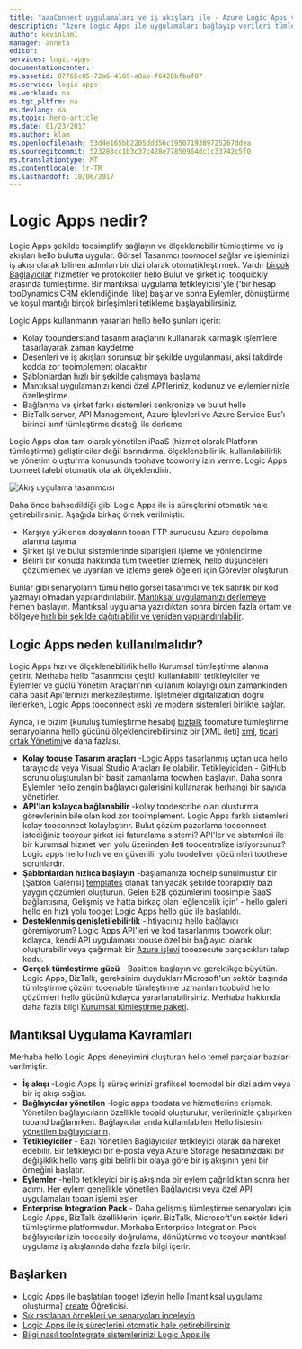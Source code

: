 ```yaml
---
title: "aaaConnect uygulamaları ve iş akışları ile - Azure Logic Apps veri tümleştirme | Microsoft Docs"
description: "Azure Logic Apps ile uygulamaları bağlayıp verileri tümleştirerek iş akışları oluşturun ve işlemleri otomatik hale getirin."
author: kevinlam1
manager: anneta
editor: 
services: logic-apps
documentationcenter: 
ms.assetid: 07765c05-72a6-4169-a8ab-f6420bfbaf07
ms.service: logic-apps
ms.workload: na
ms.tgt_pltfrm: na
ms.devlang: na
ms.topic: hero-article
ms.date: 01/23/2017
ms.author: klam
ms.openlocfilehash: 53d4e165bb2205ddd56c1950719389725267ddea
ms.sourcegitcommit: 523283cc1b3c37c428e77850964dc1c33742c5f0
ms.translationtype: MT
ms.contentlocale: tr-TR
ms.lasthandoff: 10/06/2017
---
```

# <a name="what-are-logic-apps"></a>Logic Apps nedir?
Logic Apps şekilde toosimplify sağlayın ve ölçeklenebilir tümleştirme ve iş akışları hello bulutta uygular. Görsel Tasarımcı toomodel sağlar ve işleminizi iş akışı olarak bilinen adımları bir dizi olarak otomatikleştirmek.  Vardır [birçok Bağlayıcılar](../connectors/apis-list.md) hizmetler ve protokoller hello Bulut ve şirket içi tooquickly arasında tümleştirme.  Bir mantıksal uygulama tetikleyicisi'yle ('bir hesap tooDynamics CRM eklendiğinde' like) başlar ve sonra Eylemler, dönüştürme ve koşul mantığı birçok birleşimleri tetikleme başlayabilirsiniz.

Logic Apps kullanmanın yararları hello hello şunları içerir:  

* Kolay toounderstand tasarım araçlarını kullanarak karmaşık işlemlere tasarlayarak zaman kaydetme
* Desenleri ve iş akışları sorunsuz bir şekilde uygulanması, aksi takdirde kodda zor tooimplement olacaktır
* Şablonlardan hızlı bir şekilde çalışmaya başlama
* Mantıksal uygulamanızı kendi özel API'leriniz, kodunuz ve eylemlerinizle özelleştirme
* Bağlanma ve şirket farklı sistemleri senkronize ve bulut hello
* BizTalk server, API Management, Azure İşlevleri ve Azure Service Bus’ı birinci sınıf tümleştirme desteği ile derleme

Logic Apps olan tam olarak yönetilen iPaaS (hizmet olarak Platform tümleştirme) geliştiriciler değil barındırma, ölçeklenebilirlik, kullanılabilirlik ve yönetim oluşturma konusunda toohave tooworry izin verme.  Logic Apps toomeet talebi otomatik olarak ölçeklendirir.

![Akış uygulama tasarımcısı](media/logic-apps-what-are-logic-apps/LogicAppCapture2.png)

Daha önce bahsedildiği gibi Logic Apps ile iş süreçlerini otomatik hale getirebilirsiniz. Aşağıda birkaç örnek verilmiştir:  

* Karşıya yüklenen dosyaların tooan FTP sunucusu Azure depolama alanına taşıma
* Şirket işi ve bulut sistemlerinde siparişleri işleme ve yönlendirme
* Belirli bir konuda hakkında tüm tweetler izlemek, hello düşünceleri çözümlemek ve uyarıları ve izleme gerek öğeleri için Görevler oluşturun.

Bunlar gibi senaryoların tümü hello görsel tasarımcı ve tek satırlık bir kod yazmayı olmadan yapılandırılabilir. [Mantıksal uygulamanızı derlemeye][create] hemen başlayın.  Mantıksal uygulama yazıldıktan sonra birden fazla ortam ve bölgeye [hızlı bir şekilde dağıtılabilir ve yeniden yapılandırılabilir](../logic-apps/logic-apps-create-deploy-template.md).

## <a name="why-logic-apps"></a>Logic Apps neden kullanılmalıdır?
Logic Apps hızı ve ölçeklenebilirlik hello Kurumsal tümleştirme alanına getirir.  Merhaba hello Tasarımcısı çeşitli kullanılabilir tetikleyiciler ve Eylemler ve güçlü Yönetim Araçları'nın kullanım kolaylığı olun zamankinden daha basit Apı'lerinizi merkezileştirme.  İşletmeler digitalization doğru ilerlerken, Logic Apps tooconnect eski ve modern sistemleri birlikte sağlar.

Ayrıca, ile bizim [kuruluş tümleştirme hesabı] [ biztalk] toomature tümleştirme senaryolarına hello gücünü ölçeklendirebilirsiniz bir [XML ileti] [ xml], [ticari ortak Yönetimi][tpm]ve daha fazlası.

* **Kolay toouse Tasarım araçları** -Logic Apps tasarlanmış uçtan uca hello tarayıcıda veya Visual Studio Araçları ile olabilir. Tetikleyiciden - GitHub sorunu oluşturulan bir basit zamanlama toowhen başlayın. Daha sonra Eylemler hello zengin bağlayıcı galerisini kullanarak herhangi bir sayıda yönetirler.
* **API'ları kolayca bağlanabilir** -kolay toodescribe olan oluşturma görevlerinin bile olan kod zor tooimplement. Logic Apps farklı sistemleri kolay tooconnect kolaylaştırır. Bulut çözüm pazarlama tooconnect istediğiniz tooyour şirket içi faturalama sistemi? API'ler ve sistemleri ile bir kurumsal hizmet veri yolu üzerinden ileti toocentralize istiyorsunuz? Logic apps hello hızlı ve en güvenilir yolu toodeliver çözümleri toothese sorunlardır.
* **Şablonlardan hızlıca başlayın** -başlamanıza toohelp sunulmuştur bir [Şablon Galerisi] [ templates] olanak tanıyacak şekilde toorapidly bazı yaygın çözümleri oluşturun. Gelen B2B çözümlerini toosimple SaaS bağlantısına, Gelişmiş ve hatta birkaç olan 'eğlencelik için' - hello galeri hello en hızlı yolu tooget Logic Apps hello güç ile başlatıldı.
* **Desteklenmiş genişletilebilirlik** -ihtiyacınız hello bağlayıcı göremiyorum? Logic Apps API'leri ve kod tasarlanmış toowork olur; kolayca, kendi API uygulaması toouse özel bir bağlayıcı olarak oluşturabilir veya çağırmak bir [Azure işlevi](https://functions.azure.com) tooexecute parçacıkları talep kodu. 
* **Gerçek tümleştirme gücü** - Basitten başlayın ve gerektikçe büyütün. Logic Apps, BizTalk, gereksinim duydukları Microsoft'un sektör başında tümleştirme çözüm tooenable tümleştirme uzmanları toobuild hello çözümleri hello gücünü kolayca yararlanabilirsiniz. Merhaba hakkında daha fazla bilgi [Kurumsal tümleştirme paketi](../logic-apps/logic-apps-enterprise-integration-overview.md).

## <a name="logic-app-concepts"></a>Mantıksal Uygulama Kavramları
Merhaba hello Logic Apps deneyimini oluşturan hello temel parçalar bazıları verilmiştir. 

* **İş akışı** -Logic Apps İş süreçlerinizi grafiksel toomodel bir dizi adım veya bir iş akışı sağlar.
* **Bağlayıcılar yönetilen** -logic apps toodata ve hizmetlerine erişmek. Yönetilen bağlayıcıların özellikle tooaid oluşturulur, verilerinizle çalışırken tooand bağlanırken. Bağlayıcılar anda kullanılabilen Hello listesini [yönetilen bağlayıcıların][managedapis].
* **Tetikleyiciler** - Bazı Yönetilen Bağlayıcılar tetikleyici olarak da hareket edebilir. Bir tetikleyici bir e-posta veya Azure Storage hesabınızdaki bir değişiklik hello varış gibi belirli bir olaya göre bir iş akışının yeni bir örneğini başlatır.
* **Eylemler** -hello tetikleyici bir iş akışında bir eylem çağrıldıktan sonra her adımı. Her eylem genellikle yönetilen Bağlayıcısı veya özel API uygulamaları tooan işlemi eşler.
* **Enterprise Integration Pack** - Daha gelişmiş tümleştirme senaryoları için Logic Apps, BizTalk özelliklerini içerir. BizTalk, Microsoft'un sektör lideri tümleştirme platformudur. Merhaba Enterprise Integration Pack bağlayıcılar izin tooeasily doğrulama, dönüştürme ve tooyour mantıksal uygulama iş akışlarında daha fazla bilgi içerir.

## <a name="getting-started"></a>Başlarken
* Logic Apps ile başlatılan tooget izleyin hello [mantıksal uygulama oluşturma] [ create] Öğreticisi.  
* [Sık rastlanan örnekleri ve senaryoları inceleyin](../logic-apps/logic-apps-examples-and-scenarios.md)
* [Logic Apps ile iş süreçlerini otomatik hale getirebilirsiniz](http://channel9.msdn.com/Events/Build/2016/T694) 
* [Bilgi nasıl tooIntegrate sistemlerinizi Logic Apps ile](http://channel9.msdn.com/Events/Build/2016/P462)

[biztalk]: logic-apps-enterprise-integration-accounts.md
[appservice]: ../app-service/app-service-value-prop-what-is.md
[create]: logic-apps-create-a-logic-app.md
[managedapis]: ../connectors/apis-list.md
[tpm]: logic-apps-enterprise-integration-accounts.md
[xml]: logic-apps-enterprise-integration-b2b.md
[templates]: logic-apps-use-logic-app-templates.md
